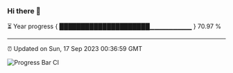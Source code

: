 ### Hi there 👋

⏳ Year progress { █████████████████████▁▁▁▁▁▁▁▁▁ } 70.97 %

---

⏰ Updated on Sun, 17 Sep 2023 00:36:59 GMT

![Progress Bar CI](https://github.com/Shyam-Makwana/GitHub-Actions-Demo/workflows/Progress%20Bar%20CI/badge.svg)
